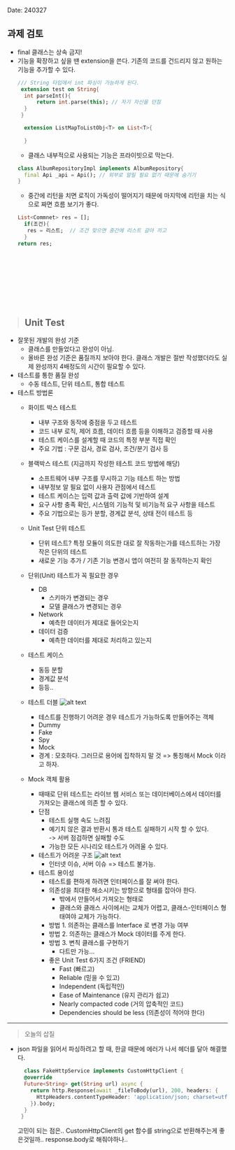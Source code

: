Date: 240327

## 과제 검토
- final 클래스는 상속 금지!
- 기능을 확장하고 싶을 땐 extension을 쓴다. 기존의 코드를 건드리지 않고 원하는 기능을 추가할 수 있다.
  ~~~dart
  /// String 타입에서 int 파싱이 가능하게 된다.
   extension test on String{ 
    int parseInt(){
        return int.parse(this); // 자기 자신을 던짐
    }
   }

    extension ListMapToListObj<T> on List<T>{
        
    }
  ~~~
  - 클래스 내부적으로 사용되는 기능은 프라이빗으로 막는다.
  ~~~dart
  class AlbumRepositoryImpl implements AlbumRepository{
    final Api _api = Api(); // 외부로 알릴 필요 없기 때문에 숨기기
  }
  ~~~
  - 중간에 리턴을 치면 로직이 가독성이 떨어지기 때문에 마지막에 리턴을 치는 식으로 짜면 흐름 보기가 좋다.
  ~~~dart
  List<Commnet> res = [];
    if(조건){
     res = 리스트;  // 조건 맞으면 중간에 리스트 갈아 끼고
    }
  return res; 
  ~~~
</br></br>
  ----
  </br></br>
  >## Unit Test
  - 잘못된 개발의 완성 기준
    - 클래스를 만들었다고 완성이 아님. 
    - 올바른 완성 기준은 품질까지 보아야 한다. 클래스 개발은 절반 작성했더라도 실제 완성까지 4배정도의 시간이 필요할 수 있다.
  - 테스트를 통한 품질 완성
    - 수동 테스트, 단위 테스트, 통합 테스트
  - 테스트 방법론
    - 화이트 박스 테스트
      - 내부 구조와 동작에 중점을 두고 테스트
      - 코드 내부 로직, 제어 흐름, 데이터 흐름 등을 이해하고 검증할 때 사용
      - 테스트 케이스를 설계할 때 코드의 특정 부분 직접 확인
      - 주요 기법 : 구문 검사, 경로 검사, 조건/분기 검사 등
    - 블랙박스 테스트 (지금까지 작성한 테스트 코드 방법에 해당)
      - 소프트웨어 내부 구조를 무시하고 기능 테스트 하는 방법
      - 내부정보 알 필요 없이 사용자 관점에서 테스트
      - 테스트 케이스는 입력 값과 출력 값에 기반하여 설계
      - 요구 사항 충족 확인, 시스템의 기능적 및 비기능적 요구 사항을 테스트
      - 주요 기법으로는 등가 분할, 경계값 분석, 상태 전이 테스트 등
    - Unit Test 단위 테스트
      - 단위 테스트? 특정 모듈이 의도한 대로 잘 작동하는가를 테스트하는 가장 작은 단위의 테스트
      - 새로운 기능 추가 / 기존 기능 변경시 앱이 여전히 잘 동작하는지 확인
    - 단위(Unit) 테스트가 꼭 필요한 경우
      - DB
        - 스키마가 변경되는 경우
        - 모델 클래스가 변경되는 경우
      - Network
        - 예측한 데이터가 제대로 들어오는지
      - 데이터 검증
        - 예측한 데이터를 제대로 처리하고 있는지

    - 테스트 케이스
      - 동등 분할
      - 경계값 분석
      - 등등..
    - 테스트 더블
    ![alt text](image.png)
      - 테스트를 진행하기 어려운 경우 테스트가 가능하도록 만들어주는 객체
      - Dummy
      - Fake
      - Spy
      - Mock
      - 경계 : 모호하다. 그러므로 용어에 집착하지 말 것 => 통칭해서 Mock 이라고 하자.
    - Mock 객체 활용
      - 때때로 단위 테스트는 라이브 웹 서비스 또는 데이터베이스에서 데이터를 가져오는 클래스에 의존 할 수 있다.
      - 단점
        - 테스트 실행 속도 느려짐
        - 예기치 않은 결과 반환시 통과 테스트 실패하기 시작 할 수 있다.  
          -> 서버 점검하면 실패할 수도
        - 가능한 모든 시나리오 테스트가 어려울 수 있다. 
      - 테스트가 어려운 구조
        ![alt text](image-1.png)
        - 인터넷 이슈, 서버 이슈 => 테스트 불가능.
      - 테스트 용이성
        - 테스트를 편하게 하려면 인터페이스를 잘 써야 한다.
        - 의존성을 최대한 해소시키는 방향으로 형태를 잡아야 한다.
          - 밖에서 만들어서 가져오는 형태로
          - 클래스와 클래스 사이에서는 교체가 어렵고, 클래스-인터페이스 형태여야 교체가 가능하다.
        - 방법 1. 의존하는 클래스를 Interface 로 변경 가능 여부
        - 방법 2. 의존하는 클래스가 Mock 데이터를 주게 한다.
        - 방법 3. 변칙 클래스를 구현하기
          - 다트만 가능...
        - 좋은 Unit Test 6가지 조건 (FRIEND)
          - Fast (빠르고)
          - Reliable (믿을 수 있고)
          - Independent (독립적인)
          - Ease of Maintenance (유지 관리가 쉽고)
          - Nearly compacted code (거의 압축적인 코드)
          - Dependencies should be less (의존성이 적어야 한다)

---- 
> 오늘의 삽질
- json 파일을 읽어서 파싱하려고 할 때, 한글 때문에 에러가 나서 헤더를 달아 해결했다.
  ~~~dart
    class FakeHttpService implements CustomHttpClient {
    @override
    Future<String> get(String url) async {
      return http.Response(await _fileToBody(url), 200, headers: {
        HttpHeaders.contentTypeHeader: 'application/json; charset=utf-8',
      }).body;
    }
   }
  ~~~
  고민이 되는 점은.. CustomHttpClient의 get 함수를 string으로 반환해주는게 좋은것일까.. response.body로 해줘야하나.. 
      